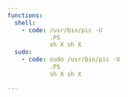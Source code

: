 ```yaml
---
functions:
  shell:
    - code: /usr/bin/pic -U
            .PS
            sh X sh X
  sudo:
    - code: sudo /usr/bin/pic -U
            .PS
            sh X sh X

---
```

